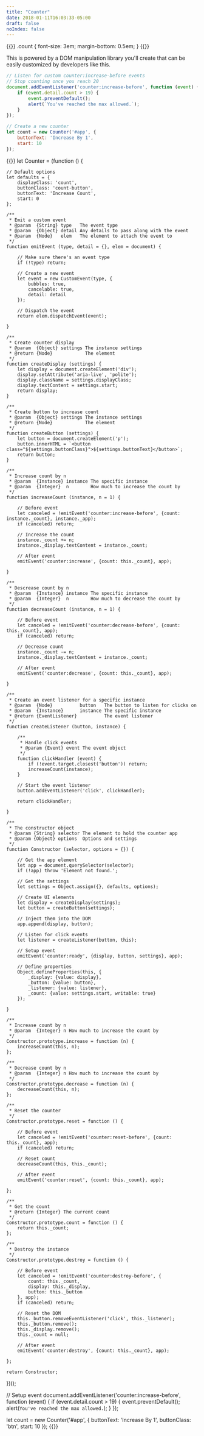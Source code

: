 ```yaml
---
title: "Counter"
date: 2018-01-11T16:03:33-05:00
draft: false
noIndex: false
---
```


{{<css>}}
.count {
	font-size: 3em;
	margin-bottom: 0.5em;
}
{{</css>}}

<div id="app"></div>

This is powered by a DOM manipulation library you'll create that can be easily customized by developers like this.

```js
// Listen for custom counter:increase-before events
// Stop counting once you reach 20
document.addEventListener('counter:increase-before', function (event) {
	if (event.detail.count > 19) {
		event.preventDefault();
		alert(`You've reached the max allowed.`);
	}
});

// Create a new counter
let count = new Counter('#app', {
	buttonText: 'Increase By 1',
	start: 10
});
```

{{<js>}}
let Counter = (function () {

	// Default options
	let defaults = {
		displayClass: 'count',
		buttonClass: 'count-button',
		buttonText: 'Increase Count',
		start: 0
	};

	/**
	 * Emit a custom event
	 * @param  {String} type   The event type
	 * @param  {Object} detail Any details to pass along with the event
	 * @param  {Node}   elem   The element to attach the event to
	 */
	function emitEvent (type, detail = {}, elem = document) {

		// Make sure there's an event type
		if (!type) return;

		// Create a new event
		let event = new CustomEvent(type, {
			bubbles: true,
			cancelable: true,
			detail: detail
		});

		// Dispatch the event
		return elem.dispatchEvent(event);

	}

	/**
	 * Create counter display
	 * @param  {Object} settings The instance settings
	 * @return {Node}            The element
	 */
	function createDisplay (settings) {
		let display = document.createElement('div');
		display.setAttribute('aria-live', 'polite');
		display.className = settings.displayClass;
		display.textContent = settings.start;
		return display;
	}

	/**
	 * Create button to increase count
	 * @param  {Object} settings The instance settings
	 * @return {Node}            The element
	 */
	function createButton (settings) {
		let button = document.createElement('p');
		button.innerHTML = `<button class="${settings.buttonClass}">${settings.buttonText}</button>`;
		return button;
	}

	/**
	 * Increase count by n
	 * @param  {Instance} instance The specific instance
	 * @param  {Integer}  n        How much to increase the count by
	 */
	function increaseCount (instance, n = 1) {

		// Before event
		let canceled = !emitEvent('counter:increase-before', {count: instance._count}, instance._app);
		if (canceled) return;

		// Increase the count
		instance._count += n;
		instance._display.textContent = instance._count;

		// After event
		emitEvent('counter:increase', {count: this._count}, app);

	}

	/**
	 * Descrease count by n
	 * @param  {Instance} instance The specific instance
	 * @param  {Integer}  n        How much to decrease the count by
	 */
	function decreaseCount (instance, n = 1) {

		// Before event
		let canceled = !emitEvent('counter:decrease-before', {count: this._count}, app);
		if (canceled) return;

		// Decrease count
		instance._count -= n;
		instance._display.textContent = instance._count;

		// After event
		emitEvent('counter:decrease', {count: this._count}, app);

	}

	/**
	 * Create an event listener for a specific instance
	 * @param  {Node}          button   The button to listen for clicks on
	 * @param  {Instance}      instance The specific instance
	 * @return {EventListener}          The event listener
	 */
	function createListener (button, instance) {

		/**
		 * Handle click events
		 * @param {Event} event The event object
		 */
		function clickHandler (event) {
			if (!event.target.closest('button')) return;
			increaseCount(instance);
		}

		// Start the event listener
		button.addEventListener('click', clickHandler);

		return clickHandler;

	}

	/**
	 * The constructor object
	 * @param {String} selector The element to hold the counter app
	 * @param {Object} options  Options and settings
	 */
	function Constructor (selector, options = {}) {

		// Get the app element
		let app = document.querySelector(selector);
		if (!app) throw 'Element not found.';

		// Get the settings
		let settings = Object.assign({}, defaults, options);

		// Create UI elements
		let display = createDisplay(settings);
		let button = createButton(settings);

		// Inject them into the DOM
		app.append(display, button);

		// Listen for click events
		let listener = createListener(button, this);

		// Setup event
		emitEvent('counter:ready', {display, button, settings}, app);

		// Define properties
		Object.defineProperties(this, {
			_display: {value: display},
			_button: {value: button},
			_listener: {value: listener},
			_count: {value: settings.start, writable: true}
		});

	}

	/**
	 * Increase count by n
	 * @param  {Integer} n How much to increase the count by
	 */
	Constructor.prototype.increase = function (n) {
		increaseCount(this, n);
	};

	/**
	 * Decrease count by n
	 * @param  {Integer} n How much to increase the count by
	 */
	Constructor.prototype.decrease = function (n) {
		decreaseCount(this, n);
	};

	/**
	 * Reset the counter
	 */
	Constructor.prototype.reset = function () {

		// Before event
		let canceled = !emitEvent('counter:reset-before', {count: this._count}, app);
		if (canceled) return;

		// Reset count
		decreaseCount(this, this._count);

		// After event
		emitEvent('counter:reset', {count: this._count}, app);

	};

	/**
	 * Get the count
	 * @return {Integer} The current count
	 */
	Constructor.prototype.count = function () {
		return this._count;
	};

	/**
	 * Destroy the instance
	 */
	Constructor.prototype.destroy = function () {

		// Before event
		let canceled = !emitEvent('counter:destroy-before', {
			count: this._count,
			display: this._display,
			button: this._button
		}, app);
		if (canceled) return;

		// Reset the DOM
		this._button.removeEventListener('click', this._listener);
		this._button.remove();
		this._display.remove();
		this._count = null;

		// After event
		emitEvent('counter:destroy', {count: this._count}, app);

	};

	return Constructor;

})();

// Setup event
document.addEventListener('counter:increase-before', function (event) {
	if (event.detail.count > 19) {
		event.preventDefault();
		alert(`You've reached the max allowed.`);
	}
});

let count = new Counter('#app', {
	buttonText: 'Increase By 1',
	buttonClass: 'btn',
	start: 10
});
{{</js>}}